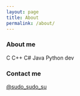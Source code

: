 ```yaml
---
layout: page
title: About
permalink: /about/
---
```


### About me

C C++ C# Java Python dev


### Contact me

[@sudo_sudo_su](https://twitter.com/sudo_sudo_su)
